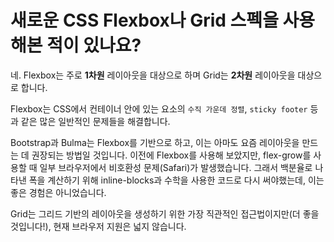 # 새로운 CSS Flexbox나 Grid 스펙을 사용해본 적이 있나요? #
네. Flexbox는 주로 **1차원** 레이아웃을 대상으로 하며 Grid는 **2차원** 레이아웃을 대상으로 합니다.

Flexbox는 CSS에서 컨테이너 안에 있는 요소의 `수직 가운데 정렬`, `sticky footer` 등과 같은 많은 일반적인 문제들을 해결합니다.  

Bootstrap과 Bulma는 Flexbox를 기반으로 하고, 이는 아마도 요즘 레이아웃을 만드는 데 권장되는 방법일 것입니다. 이전에 Flexbox를 사용해 보았지만, flex-grow를 사용할 때 일부 브라우저에서 비호환성 문제(Safari)가 발생했습니다. 그래서 백분율로 나타낸 폭을 계산하기 위해 inline-blocks과 수학을 사용한 코드로 다시 써야했는데, 이는 좋은 경험은 아니었습니다.

Grid는 그리드 기반의 레이아웃을 생성하기 위한 가장 직관적인 접근법이지만(더 좋을 것입니다!), 현재 브라우저 지원은 넓지 않습니다.  
